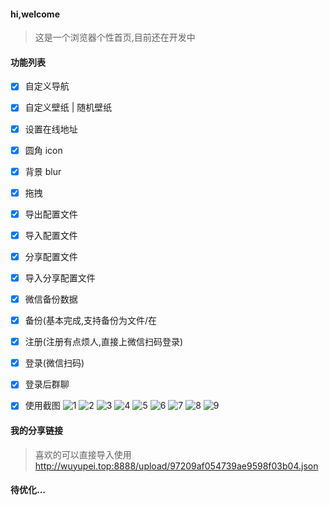 #### hi,welcome

> 这是一个浏览器个性首页,目前还在开发中

#### 功能列表

- [x] 自定义导航
- [x] 自定义壁纸 | 随机壁纸
- [x] 设置在线地址
- [x] 圆角 icon
- [x] 背景 blur
- [x] 拖拽
- [x] 导出配置文件
- [x] 导入配置文件
- [x] 分享配置文件
- [x] 导入分享配置文件
- [x] 微信备份数据
- [x] 备份(基本完成,支持备份为文件/在

- [x] 注册(注册有点烦人,直接上微信扫码登录)
- [x] 登录(微信扫码)

- [x] 登录后群聊
- [x] 使用截图
      ![1](http://wuyupei.top:7878/upload/1.png)
      ![2](http://wuyupei.top:7878/upload/2.png)
      ![3](http://wuyupei.top:7878/upload/3.png)
      ![4](http://wuyupei.top:7878/upload/4.png)
      ![5](http://wuyupei.top:7878/upload/5.png)
      ![6](http://wuyupei.top:7878/upload/6.png)
      ![7](http://wuyupei.top:7878/upload/7.png)
      ![8](http://wuyupei.top:7878/upload/8.png)
      ![9](http://wuyupei.top:7878/upload/9.png)

#### 我的分享链接

> 喜欢的可以直接导入使用
> http://wuyupei.top:8888/upload/97209af054739ae9598f03b04.json

#### 待优化...
